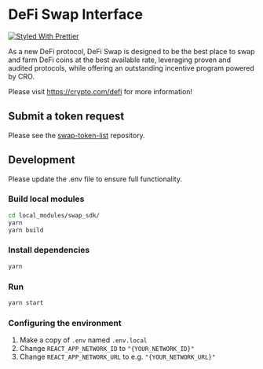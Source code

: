 # DeFi Swap Interface

[![Styled With Prettier](https://img.shields.io/badge/code_style-prettier-ff69b4.svg)](https://prettier.io/)

As a new DeFi protocol, DeFi Swap is designed to be the best place to swap and farm DeFi coins at the best available rate, leveraging proven and audited protocols, while offering an outstanding incentive program powered by CRO.

Please visit https://crypto.com/defi for more information!

## Submit a token request

Please see the [swap-token-list](https://github.com/crypto-com/swap-token-list) repository.

## Development

Please update the .env file to ensure full functionality.

### Build local modules

```bash
cd local_modules/swap_sdk/
yarn
yarn build
```

### Install dependencies

```bash
yarn
```

### Run

```bash
yarn start
```

### Configuring the environment

1. Make a copy of `.env` named `.env.local`
2. Change `REACT_APP_NETWORK_ID` to `"{YOUR_NETWORK_ID}"`
3. Change `REACT_APP_NETWORK_URL` to e.g. `"{YOUR_NETWORK_URL}"` 
